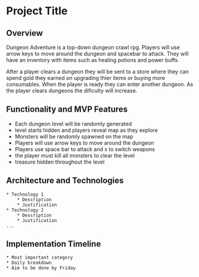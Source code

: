# Project Title

## Overview

Dungeon Adventure is a top-down dungeon crawl rpg. Players will use arrow keys to move around the dungeon and spacebar to attack. They will have an inventory with items such as healing potions and power buffs.

After a player clears a dungeon they will be sent to a store where they can spend gold they earned on upgrading thier items or buying more consumables. When the player is ready they can enter another dungeon. As the player clears dungeons the dificulty will increase.

## Functionality and MVP Features

* Each dungeon level will be randomly generated
* level starts hidden and players reveal map as they explore
* Monsters will be randomly spawned on the map
* Players will use arrow keys to move around the dungeon
* Players use space bar to attack and x to switch weapons
* the player must kill all monsters to clear the level
* treasure hidden throughout the level

## Architecture and Technologies
    * Technology 1
        * Description
        * Justification
    * Technology 2
        * Description
        * Justification
    ...
## Implementation Timeline
    * Most important category
    * Daily breakdown
    * Aim to be done by Friday